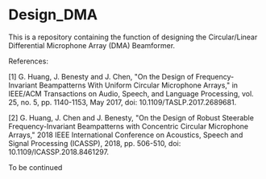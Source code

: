 # Design_DMA

This is a repository containing the function of designing the Circular/Linear Differential Microphone Array (DMA) Beamformer.


References:

[1] G. Huang, J. Benesty and J. Chen, "On the Design of
    Frequency-Invariant Beampatterns With Uniform Circular Microphone
    Arrays," in IEEE/ACM Transactions on Audio, Speech, and Language
    Processing, vol. 25, no. 5, pp. 1140-1153, May 2017, doi:
    10.1109/TASLP.2017.2689681.

[2]  G. Huang, J. Chen and J. Benesty, "On the Design of Robust Steerable
    Frequency-Invariant Beampatterns with Concentric Circular Microphone
    Arrays," 2018 IEEE International Conference on Acoustics, Speech and
    Signal Processing (ICASSP), 2018, pp. 506-510, doi:
    10.1109/ICASSP.2018.8461297.
    
To be continued

